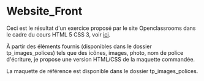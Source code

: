# Website_Front

Ceci est le résultat d'un exercice proposé par le site Openclassrooms dans le cadre du cours HTML 5 CSS 3, voir [ici](https://openclassrooms.com/fr/courses/1603881-apprenez-a-creer-votre-site-web-avec-html5-et-css3/1606688-tp-creez-un-site-pas-a-pas).  

À partir des éléments fournis (disponibles dans le dossier tp_images_polices) tels que des icônes, images, photo, nom de police d'écriture, je propose une version HTML/CSS de la maquette commandée. 

La maquette de référence est disponible dans le dossier tp_images_polices.
